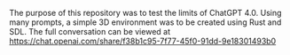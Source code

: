 The purpose of this repository was to test the limits of ChatGPT 4.0. Using many prompts, a simple 3D environment was to be created using Rust and SDL. The full conversation can be viewed at https://chat.openai.com/share/f38b1c95-7f77-45f0-91dd-9e18301493b0
